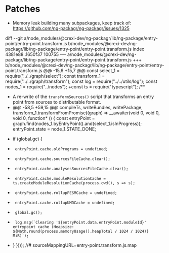 # Patches

- Memory leak building many subpackages, keep track of:
  <https://github.com/ng-packagr/ng-packagr/issues/1325>

diff --git a/node_modules/@crexi-dev/ng-packagr/lib/ng-package/entry-point/entry-point.transform.js b/node_modules/@crexi-dev/ng-packagr/lib/ng-package/entry-point/entry-point.transform.js
index 4381e88..1650f37 100755
--- a/node_modules/@crexi-dev/ng-packagr/lib/ng-package/entry-point/entry-point.transform.js
+++ b/node_modules/@crexi-dev/ng-packagr/lib/ng-package/entry-point/entry-point.transform.js
@@ -15,6 +15,7 @@ const select_1 = require("../../graph/select");
const transform_1 = require("../../graph/transform");
const log = require("../../utils/log");
const nodes_1 = require("../nodes");
+const ts = require("typescript");
/\*\*

- A re-write of the `transformSources()` script that transforms an entry point from sources to distributable format.
- @@ -58,5 +59,15 @@ compileTs,
  writeBundles, writePackage, transform_1.transformFromPromise((graph) => \_\_awaiter(void 0, void 0, void 0, function\* () {
  const entryPoint = graph.find(nodes_1.byEntryPoint().and(select_1.isInProgress));
  entryPoint.state = node_1.STATE_DONE;

* if (global.gc) {
*      entryPoint.cache.oldPrograms = undefined;
*      entryPoint.cache.sourcesFileCache.clear();
*      entryPoint.cache.analysesSourcesFileCache.clear();
*      entryPoint.cache.moduleResolutionCache = ts.createModuleResolutionCache(process.cwd(), s => s);
*      entryPoint.cache.rollupFESMCache = undefined;
*      entryPoint.cache.rollupUMDCache = undefined;
*      global.gc();
*      log.msg(`Clearing '${entryPoint.data.entryPoint.moduleId}' entrypoint cache (Heapsize: ${Math.round(process.memoryUsage().heapTotal / 1024 / 1024)} MiB)`);
* }
  })));
  //# sourceMappingURL=entry-point.transform.js.map
